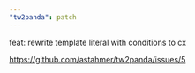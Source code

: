 ```yaml
---
"tw2panda": patch
---
```


feat: rewrite template literal with conditions to cx

https://github.com/astahmer/tw2panda/issues/5

